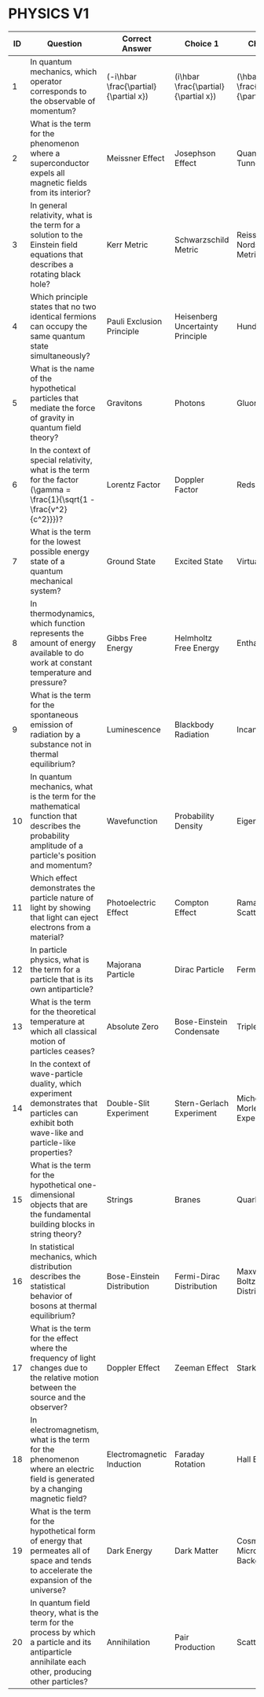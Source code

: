 # PHYSICS V1

| ID   | Question                                                                 | Correct Answer                | Choice 1              | Choice 2            | Choice 3            | Difficulty | Knowledge Category | Topic Focus             |
|------|-------------------------------------------------------------------------|-------------------------------|-----------------------|---------------------|---------------------|------------|---------------------|-------------------------|
| 1    | In quantum mechanics, which operator corresponds to the observable of momentum? | \(-i\hbar \frac{\partial}{\partial x}\) | \(i\hbar \frac{\partial}{\partial x}\) | \(\hbar \frac{\partial}{\partial x}\) | \(-\hbar \frac{\partial}{\partial x}\) | 3 | Physics | Quantum Mechanics |
| 2    | What is the term for the phenomenon where a superconductor expels all magnetic fields from its interior? | Meissner Effect | Josephson Effect | Quantum Tunneling | Zeeman Effect | 3 | Physics | Superconductivity |
| 3    | In general relativity, what is the term for a solution to the Einstein field equations that describes a rotating black hole? | Kerr Metric | Schwarzschild Metric | Reissner-Nordström Metric | Minkowski Metric | 3 | Physics | General Relativity |
| 4    | Which principle states that no two identical fermions can occupy the same quantum state simultaneously? | Pauli Exclusion Principle | Heisenberg Uncertainty Principle | Hund's Rule | Aufbau Principle | 3 | Physics | Quantum Mechanics |
| 5    | What is the name of the hypothetical particles that mediate the force of gravity in quantum field theory? | Gravitons | Photons | Gluons | W and Z Bosons | 3 | Physics | Particle Physics |
| 6    | In the context of special relativity, what is the term for the factor \(\gamma = \frac{1}{\sqrt{1 - \frac{v^2}{c^2}}}\)? | Lorentz Factor | Doppler Factor | Redshift Factor | Time Dilation Factor | 3 | Physics | Special Relativity |
| 7    | What is the term for the lowest possible energy state of a quantum mechanical system? | Ground State | Excited State | Virtual State | Metastable State | 3 | Physics | Quantum Mechanics |
| 8    | In thermodynamics, which function represents the amount of energy available to do work at constant temperature and pressure? | Gibbs Free Energy | Helmholtz Free Energy | Enthalpy | Internal Energy | 3 | Physics | Thermodynamics |
| 9    | What is the term for the spontaneous emission of radiation by a substance not in thermal equilibrium? | Luminescence | Blackbody Radiation | Incandescence | Phosphorescence | 3 | Physics | Electromagnetic Radiation |
| 10   | In quantum mechanics, what is the term for the mathematical function that describes the probability amplitude of a particle's position and momentum? | Wavefunction | Probability Density | Eigenfunction | Partition Function | 3 | Physics | Quantum Mechanics |
| 11   | Which effect demonstrates the particle nature of light by showing that light can eject electrons from a material? | Photoelectric Effect | Compton Effect | Raman Scattering | Bragg Diffraction | 3 | Physics | Quantum Mechanics |
| 12   | In particle physics, what is the term for a particle that is its own antiparticle? | Majorana Particle | Dirac Particle | Fermion | Boson | 3 | Physics | Particle Physics |
| 13   | What is the term for the theoretical temperature at which all classical motion of particles ceases? | Absolute Zero | Bose-Einstein Condensate | Triple Point | Critical Point | 3 | Physics | Thermodynamics |
| 14   | In the context of wave-particle duality, which experiment demonstrates that particles can exhibit both wave-like and particle-like properties? | Double-Slit Experiment | Stern-Gerlach Experiment | Michelson-Morley Experiment | Rutherford Scattering Experiment | 3 | Physics | Quantum Mechanics |
| 15   | What is the term for the hypothetical one-dimensional objects that are the fundamental building blocks in string theory? | Strings | Branes | Quarks | Leptons | 3 | Physics | Theoretical Physics |
| 16   | In statistical mechanics, which distribution describes the statistical behavior of bosons at thermal equilibrium? | Bose-Einstein Distribution | Fermi-Dirac Distribution | Maxwell-Boltzmann Distribution | Planck Distribution | 3 | Physics | Statistical Mechanics |
| 17   | What is the term for the effect where the frequency of light changes due to the relative motion between the source and the observer? | Doppler Effect | Zeeman Effect | Stark Effect | Cherenkov Effect | 3 | Physics | Wave Phenomena |
| 18   | In electromagnetism, what is the term for the phenomenon where an electric field is generated by a changing magnetic field? | Electromagnetic Induction | Faraday Rotation | Hall Effect | Lenz's Law | 3 | Physics | Electromagnetism |
| 19   | What is the term for the hypothetical form of energy that permeates all of space and tends to accelerate the expansion of the universe? | Dark Energy | Dark Matter | Cosmic Microwave Background | Quintessence | 3 | Physics | Cosmology |
| 20   | In quantum field theory, what is the term for the process by which a particle and its antiparticle annihilate each other, producing other particles? | Annihilation | Pair Production | Scattering | Decay | 3 | Physics | Particle Physics |